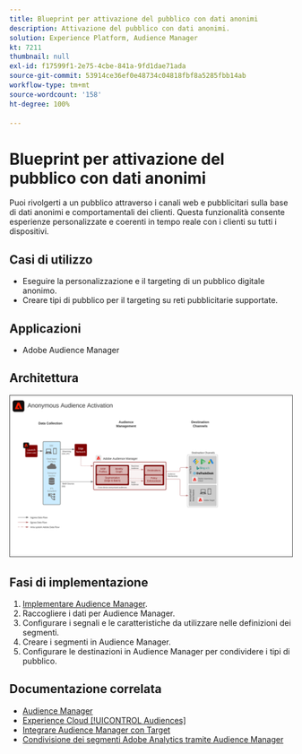 ```yaml
---
title: Blueprint per attivazione del pubblico con dati anonimi
description: Attivazione del pubblico con dati anonimi.
solution: Experience Platform, Audience Manager
kt: 7211
thumbnail: null
exl-id: f17599f1-2e75-4cbe-841a-9fd1dae71ada
source-git-commit: 53914ce36ef0e48734c04818fbf8a5285fbb14ab
workflow-type: tm+mt
source-wordcount: '158'
ht-degree: 100%

---
```


# Blueprint per attivazione del pubblico con dati anonimi

Puoi rivolgerti a un pubblico attraverso i canali web e pubblicitari sulla base di dati anonimi e comportamentali dei clienti. Questa funzionalità consente esperienze personalizzate e coerenti in tempo reale con i clienti su tutti i dispositivi.

## Casi di utilizzo

* Eseguire la personalizzazione e il targeting di un pubblico digitale anonimo.
* Creare tipi di pubblico per il targeting su reti pubblicitarie supportate.

## Applicazioni

* Adobe Audience Manager

## Architettura

<img src="assets/anonymous_activation.svg" alt="Architettura di riferimento per il blueprint Attivazione del pubblico con dati anonimi" style="border:1px solid #4a4a4a" />

## Fasi di implementazione

<!-- These steps should link to help. -->

1. [Implementare Audience Manager](https://experienceleague.adobe.com/docs/audience-manager/user-guide/implementation-integration-guides/implement-audience-manager.html?lang=it#implementation-integration-guides).
1. Raccogliere i dati per Audience Manager.
1. Configurare i segnali e le caratteristiche da utilizzare nelle definizioni dei segmenti.
1. Creare i segmenti in Audience Manager.
1. Configurare le destinazioni in Audience Manager per condividere i tipi di pubblico.

## Documentazione correlata

* [Audience Manager](https://experienceleague.adobe.com/docs/audience-manager.html?lang=it)
* [Experience Cloud [!UICONTROL Audiences]](https://experienceleague.adobe.com/docs/core-services/interface/audiences/audience-library.html?lang=it)
* [Integrare Audience Manager con Target](https://experienceleague.adobe.com/docs/audience-manager/user-guide/implementation-integration-guides/integration-other-solutions/aam-target-integration.html?lang=it)
* [Condivisione dei segmenti Adobe Analytics tramite Audience Manager](https://experienceleague.adobe.com/docs/analytics/components/segmentation/segmentation-workflow/seg-publish.html?lang=it)
